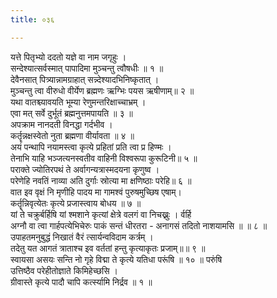 ```yaml
---
title: ०३६

---
```

यत्ते पितृभ्यो ददतो यज्ञे वा नाम जगृहुः ।  
सन्देश्यात्सर्वस्मात् पापादिमा मुञ्चन्तु त्वौषधीः ॥ १ ॥  
देवैनसात् पित्र्यान्नामग्राहात् सन्न्देश्यादभिनिष्कृतात् ।  
मुञ्चन्तु त्वा वीरुधो वीर्येण ब्रह्मणः ऋग्भिः पयस ऋषीणाम्॥ २ ॥  
यथा वातश्च्यावयति भूम्या रेणुमन्तरिक्षाच्चाभ्रम् ।  
एवा मत् सर्वे दुर्भूतं ब्रह्मनुत्तमपायति ॥ ३ ॥  
अपक्राम नानदती विनद्धा गर्दभीव ।  
कर्तॄन्नक्षस्वेतो नुता ब्रह्मणा वीर्यावता ॥ ४ ॥  
अयं पन्थापि नयामस्त्वा कृत्ये प्रहितां प्रति त्वा प्र हिण्मः ।  
तेनाभि याहि भञ्जत्यनस्वतीव वाहिनी विश्वरूपा कुरूटिनी॥ ५ ॥  
पराक्ते ज्योतिरपथं ते अर्वागन्यत्रास्मदयना कृणुष्व ।  
परेणेहि नवतिं नाव्या अति दुर्गाः स्रोत्या मा क्षणिष्ठाः परेहि॥ ६ ॥  
वात इव वृक्षं नि मृणीहि पादय मा गामश्वं पुरुषमुच्छिष एषाम्।  
कर्तॄन्निवृत्येतः कृत्ये प्रजास्त्वाय बोधय ॥ ७ ॥  
यां ते चक्रुर्बर्हिषि यां श्मशाने कृत्यां क्षेत्रे वलगं वा निचख्नुः । र्वर्हि  
अग्नौ वा त्वा गार्हपत्येभिचेरुः पाकं सन्तं धीरतरा - अनागसं तदितो नाशयामसि ॥ ॥ ८ ॥  
उपाहतमनुबुद्धं निखातं वैरं त्सार्यन्वविदाम कर्त्रम् ।  
तदेतु यत आगतं त्राताश्च इव वर्ततां हन्तु कृत्याकृतः प्रजाम्॥॥ ९ ॥  
स्वायसा असयः सन्ति नो गृहे विद्मा ते कृत्ये यतिधा परूंषि ॥ १० ॥ परुंषि  
उत्तिष्ठैव परेहीतोज्ञाते किमिहेच्छसि ।  
ग्रीवास्ते कृत्ये पादौ चापि कर्त्स्यामि निर्द्रव ॥ १ ॥  